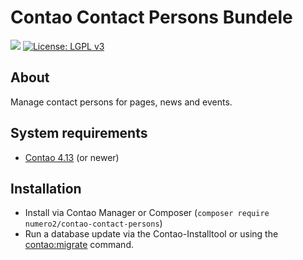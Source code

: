 Contao Contact Persons Bundele
=======================

[![](https://img.shields.io/packagist/v/numero2/contao-contact-persons.svg?style=flat-square)](https://packagist.org/packages/numero2/contao-contact-persons) [![License: LGPL v3](https://img.shields.io/badge/License-LGPL%20v3-blue.svg?style=flat-square)](http://www.gnu.org/licenses/lgpl-3.0)

About
--

Manage contact persons for pages, news and events.

System requirements
--

* [Contao 4.13](https://github.com/contao/contao) (or newer)

Installation
--

* Install via Contao Manager or Composer (`composer require numero2/contao-contact-persons`)
* Run a database update via the Contao-Installtool or using the [contao:migrate](https://docs.contao.org/dev/reference/commands/) command.
